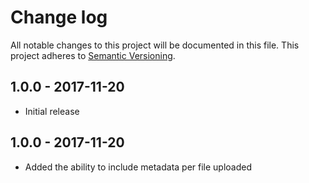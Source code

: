 # Change log

All notable changes to this project will be documented in this file.
This project adheres to [Semantic Versioning](http://semver.org/).

## 1.0.0 - 2017-11-20

- Initial release

## 1.0.0 - 2017-11-20

- Added the ability to include metadata per file uploaded